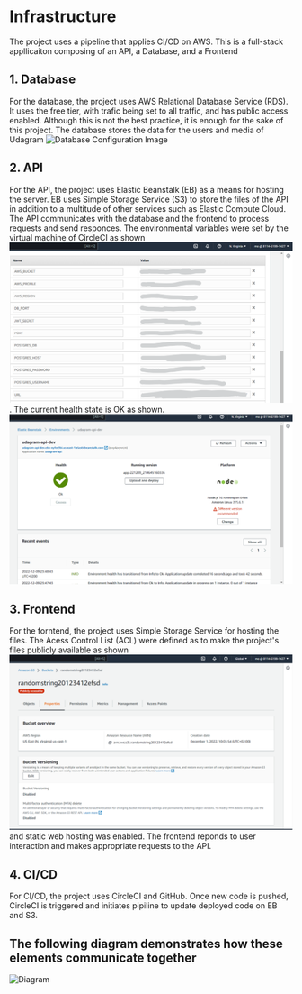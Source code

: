 # Infrastructure
The project uses a pipeline that applies CI/CD on AWS. This is a full-stack appllicaiton composing of an API, a Database, and a Frontend

## 1. Database
For the database, the project uses AWS Relational Database Service (RDS). It uses the free tier, with trafic being set to all traffic, and has public access enabled. Although this is not the best practice, it is enough for the sake of this project. The database stores the data for the users and media of Udagram
![Database Configuration Image]([udagram\udagram-api\mock\xander0.jpg](https://github.com/Mohammed159159/Udagram/blob/master/docs/media/rds.png))

## 2. API
For the API, the project uses Elastic Beanstalk (EB) as a means for hosting the server. EB uses Simple Storage Service (S3) to store the files of the API in addition to a multitude of other services such as Elastic Compute Cloud. The API communicates with the database and the frontend to process requests and send responces. The environmental variables were set by the virtual machine of CircleCI as shown ![Env Vars](https://github.com/Mohammed159159/Udagram/blob/master/docs/media/EB_Env.png). The current health state is OK as shown.
![EB Health](https://github.com/Mohammed159159/Udagram/blob/master/docs/media/eb.png)

## 3. Frontend
For the forntend, the project uses Simple Storage Service for hosting the files. The Acess Control List (ACL) were defined as to make the project's files publicly available as shown ![S3 Bucket](https://github.com/Mohammed159159/Udagram/blob/master/docs/media/s3.png)and static web hosting was enabled. The frontend reponds to user interaction and makes appropriate requests to the API.

## 4. CI/CD
For CI/CD, the project uses CircleCI and GitHub. Once new code is pushed, CircleCI is triggered and initiates pipiline to update deployed code on EB and S3.

## The following diagram demonstrates how these elements communicate together
![Diagram](https://github.com/Mohammed159159/Udagram/blob/master/docs/media/Infrastructure.png)
